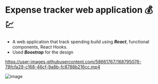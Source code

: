 # Expense tracker web application :moneybag: :chart:
* A web application that track spending build using ***React***, functional components, React Hooks.
* Used ***Boostrap*** for the design




https://user-images.githubusercontent.com/58661767/168795076-78fcfa29-c168-46cf-9a8b-fc8788b216cc.mp4

![image](https://user-images.githubusercontent.com/58661767/168822189-52cc3408-660d-4d98-b63b-8437cef2d2f4.png)
